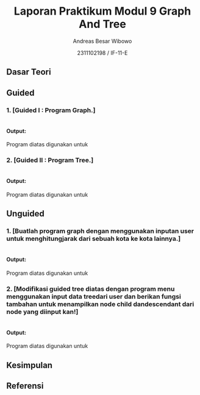# <h1 align="center">Laporan Praktikum Modul 9 Graph And Tree</h1>

<p align="center">Andreas Besar Wibowo</p>
<p align="center">2311102198 / IF-11-E</p>

## Dasar Teori

## Guided
### 1. [Guided I : Program Graph.]
```C++

```
#### Output:

Program diatas digunakan untuk

### 2. [Guided II : Program Tree.]
```C++

```
#### Output:

Program diatas digunakan untuk

## Unguided
### 1. [Buatlah program graph dengan menggunakan inputan user untuk menghitungjarak dari sebuah kota ke kota lainnya.]
```C++

```
#### Output:

Program diatas digunakan untuk

### 2. [Modifikasi guided tree diatas dengan program menu menggunakan input data treedari user dan berikan fungsi tambahan untuk menampilkan node child dandescendant dari node yang diinput kan!]
```C++

```
#### Output:

Program diatas digunakan untuk

## Kesimpulan

## Referensi




